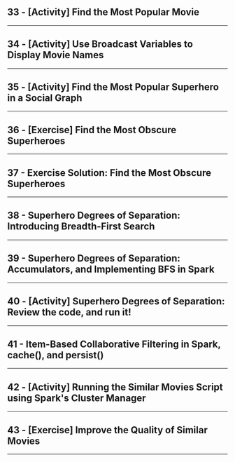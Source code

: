 ## 33 - [Activity] Find the Most Popular Movie

***

## 34 - [Activity] Use Broadcast Variables to Display Movie Names

***

## 35 - [Activity] Find the Most Popular Superhero in a Social Graph

***

## 36 - [Exercise] Find the Most Obscure Superheroes

***

## 37 - Exercise Solution: Find the Most Obscure Superheroes

***

## 38 - Superhero Degrees of Separation: Introducing Breadth-First Search

***

## 39 - Superhero Degrees of Separation: Accumulators, and Implementing BFS in Spark

***

## 40 - [Activity] Superhero Degrees of Separation: Review the code, and run it!

***

## 41 - Item-Based Collaborative Filtering in Spark, cache(), and persist()

***

## 42 - [Activity] Running the Similar Movies Script using Spark's Cluster Manager

***

## 43 - [Exercise] Improve the Quality of Similar Movies

***
